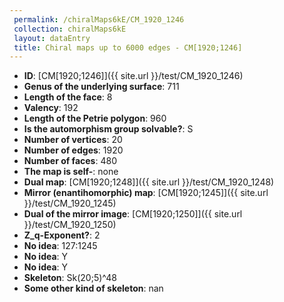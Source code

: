 ```yaml
--- 
 permalink: /chiralMaps6kE/CM_1920_1246 
 collection: chiralMaps6kE
 layout: dataEntry
 title: Chiral maps up to 6000 edges - CM[1920;1246]
---
```


- **ID**: [CM[1920;1246]]({{ site.url }}/test/CM_1920_1246)
- **Genus of the underlying surface**: 711
- **Length of the face**: 8
- **Valency**: 192
- **Length of the Petrie polygon**: 960
- **Is the automorphism group solvable?**: S
- **Number of vertices**: 20
- **Number of edges**: 1920
- **Number of faces**: 480
- **The map is self-**: none
- **Dual map**: [CM[1920;1248]]({{ site.url }}/test/CM_1920_1248)
- **Mirror (enantihomorphic) map**: [CM[1920;1245]]({{ site.url }}/test/CM_1920_1245)
- **Dual of the mirror image**: [CM[1920;1250]]({{ site.url }}/test/CM_1920_1250)
- **Z_q-Exponent?**: 2
- **No idea**:  127:1245
- **No idea**: Y
- **No idea**: Y
- **Skeleton**: Sk(20;5)^48
- **Some other kind of skeleton**: nan
